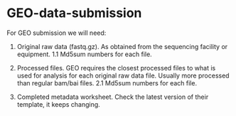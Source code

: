 # GEO-data-submission

For GEO submission we will need:

1. Original raw data (fastq.gz). As obtained from the sequencing facility or equipment.
1.1 Md5sum numbers for each file.

2. Processed files. GEO requires the closest processed files to what is used for analysis for each original raw data file. Usually more processed than regular bam/bai files.
2.1 Md5sum numbers for each file.

3. Completed metadata worksheet. Check the latest version of their template, it keeps changing.
